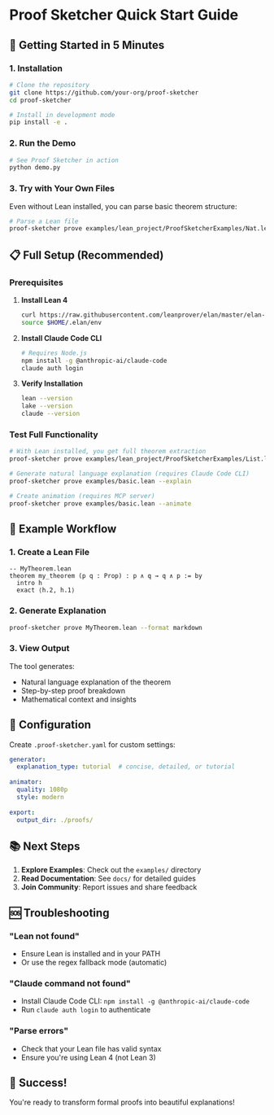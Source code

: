 # Proof Sketcher Quick Start Guide

## 🚀 Getting Started in 5 Minutes

### 1. Installation

```bash
# Clone the repository
git clone https://github.com/your-org/proof-sketcher
cd proof-sketcher

# Install in development mode
pip install -e .
```

### 2. Run the Demo

```bash
# See Proof Sketcher in action
python demo.py
```

### 3. Try with Your Own Files

Even without Lean installed, you can parse basic theorem structure:

```bash
# Parse a Lean file
proof-sketcher prove examples/lean_project/ProofSketcherExamples/Nat.lean
```

## 📋 Full Setup (Recommended)

### Prerequisites

1. **Install Lean 4**
   ```bash
   curl https://raw.githubusercontent.com/leanprover/elan/master/elan-init.sh -sSf | sh
   source $HOME/.elan/env
   ```

2. **Install Claude Code CLI**
   ```bash
   # Requires Node.js
   npm install -g @anthropic-ai/claude-code
   claude auth login
   ```

3. **Verify Installation**
   ```bash
   lean --version
   lake --version
   claude --version
   ```

### Test Full Functionality

```bash
# With Lean installed, you get full theorem extraction
proof-sketcher prove examples/lean_project/ProofSketcherExamples/List.lean

# Generate natural language explanation (requires Claude Code CLI)
proof-sketcher prove examples/basic.lean --explain

# Create animation (requires MCP server)
proof-sketcher prove examples/basic.lean --animate
```

## 🎯 Example Workflow

### 1. Create a Lean File

```lean
-- MyTheorem.lean
theorem my_theorem (p q : Prop) : p ∧ q → q ∧ p := by
  intro h
  exact ⟨h.2, h.1⟩
```

### 2. Generate Explanation

```bash
proof-sketcher prove MyTheorem.lean --format markdown
```

### 3. View Output

The tool generates:
- Natural language explanation of the theorem
- Step-by-step proof breakdown
- Mathematical context and insights

## 🔧 Configuration

Create `.proof-sketcher.yaml` for custom settings:

```yaml
generator:
  explanation_type: tutorial  # concise, detailed, or tutorial
  
animator:
  quality: 1080p
  style: modern
  
export:
  output_dir: ./proofs/
```

## 📚 Next Steps

1. **Explore Examples**: Check out the `examples/` directory
2. **Read Documentation**: See `docs/` for detailed guides
3. **Join Community**: Report issues and share feedback

## 🆘 Troubleshooting

### "Lean not found"
- Ensure Lean is installed and in your PATH
- Or use the regex fallback mode (automatic)

### "Claude command not found"
- Install Claude Code CLI: `npm install -g @anthropic-ai/claude-code`
- Run `claude auth login` to authenticate

### "Parse errors"
- Check that your Lean file has valid syntax
- Ensure you're using Lean 4 (not Lean 3)

## 🎉 Success!

You're ready to transform formal proofs into beautiful explanations!